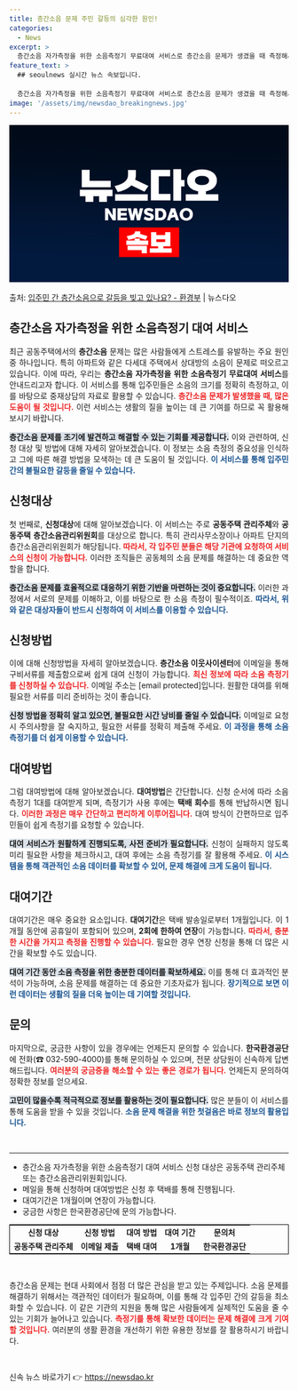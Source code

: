 ```yaml
---
title: 층간소음 문제 주민 갈등의 심각한 원인!
categories:
  - News
excerpt: >
  층간소음 자가측정을 위한 소음측정기 무료대여 서비스로 층간소음 문제가 생겼을 때 측정해서 중재상담의 자료로 …
feature_text: >
  ## seoulnews 실시간 뉴스 속보입니다.

  층간소음 자가측정을 위한 소음측정기 무료대여 서비스로 층간소음 문제가 생겼을 때 측정해서 중재상담의 자료로 …
image: '/assets/img/newsdao_breakingnews.jpg'
---
```


![뉴스다오 속보](/assets/img/newsdao_breakingnews.jpg)

<p>출처: <a href="https://newsdao.kr/2586" rel="dofollow">입주민 간 층간소음으로 갈등을 빚고 있나요? - 환경부</a> | 뉴스다오</p>

<h2 data-ke-size="size26">층간소음 자가측정을 위한 소음측정기 대여 서비스</h2>

<p data-ke-size="size16" style="text-align: justify;">최근 공동주택에서의 <b>층간소음</b> 문제는 많은 사람들에게 스트레스를 유발하는 주요 원인 중 하나입니다. 특히 아파트와 같은 다세대 주택에서 상대방의 소음이 문제로 떠오르고 있습니다. 이에 따라, 우리는 <b>층간소음 자가측정을 위한 소음측정기 무료대여 서비스</b>를 안내드리고자 합니다. 이 서비스를 통해 입주민들은 소음의 크기를 정확히 측정하고, 이를 바탕으로 중재상담의 자료로 활용할 수 있습니다. <b><span style="color: #ee2323;">층간소음 문제가 발생했을 때, 많은 도움이 될 것입니다.</span></b> 이런 서비스는 생활의 질을 높이는 데 큰 기여를 하므로 꼭 활용해 보시기 바랍니다.</p>

<p data-ke-size="size16" style="text-align: justify;"><b><span style="background-color: #21538527;">층간소음 문제를 조기에 발견하고 해결할 수 있는 기회를 제공합니다.</span></b> 이와 관련하여, 신청 대상 및 방법에 대해 자세히 알아보겠습니다. 이 정보는 소음 측정의 중요성을 인식하고 그에 따른 해결 방법을 모색하는 데 큰 도움이 될 것입니다. <b><span style="color: #1a5490;">이 서비스를 통해 입주민 간의 불필요한 갈등을 줄일 수 있습니다.</span></b></p>

<h2 data-ke-size="size26">신청대상</h2>

<p data-ke-size="size16" style="text-align: justify;">첫 번째로, <b>신청대상</b>에 대해 알아보겠습니다. 이 서비스는 주로 <b>공동주택 관리주체</b>와 <b>공동주택 층간소음관리위원회</b>를 대상으로 합니다. 특히 관리사무소장이나 아파트 단지의 층간소음관리위원회가 해당됩니다. <b><span style="color: #ee2323;">따라서, 각 입주민 분들은 해당 기관에 요청하여 서비스의 신청이 가능합니다.</span></b> 이러한 조직들은 공동체의 소음 문제를 해결하는 데 중요한 역할을 합니다.</p>

<p data-ke-size="size16" style="text-align: justify;"><b><span style="background-color: #21538527;">층간소음 문제를 효율적으로 대응하기 위한 기반을 마련하는 것이 중요합니다.</span></b> 이러한 과정에서 서로의 문제를 이해하고, 이를 바탕으로 한 소음 측정이 필수적이죠. <b><span style="color: #1a5490;">따라서, 위와 같은 대상자들이 반드시 신청하여 이 서비스를 이용할 수 있습니다.</span></b></p>

<h2 data-ke-size="size26">신청방법</h2>

<p data-ke-size="size16" style="text-align: justify;">이에 대해 신청방법을 자세히 알아보겠습니다. <b>층간소음 이웃사이센터</b>에 이메일을 통해 구비서류를 제출함으로써 쉽게 대여 신청이 가능합니다. <b><span style="color: #ee2323;">최신 정보에 따라 소음 측정기를 신청하실 수 있습니다.</span></b> 이메일 주소는 [email protected]입니다. 원활한 대여를 위해 필요한 서류를 미리 준비하는 것이 좋습니다.</p>

<p data-ke-size="size16" style="text-align: justify;"><b><span style="background-color: #21538527;">신청 방법을 정확히 알고 있으면, 불필요한 시간 낭비를 줄일 수 있습니다.</span></b> 이메일로 요청 시 주의사항을 잘 숙지하고, 필요한 서류를 정확히 제출해 주세요. <b><span style="color: #1a5490;">이 과정을 통해 소음 측정기를 더 쉽게 이용할 수 있습니다.</span></b></p>

<h2 data-ke-size="size26">대여방법</h2>

<p data-ke-size="size16" style="text-align: justify;">그럼 대여방법에 대해 알아보겠습니다. <b>대여방법</b>은 간단합니다. 신청 순서에 따라 소음 측정기 1대를 대여받게 되며, 측정기가 사용 후에는 <b>택배 회수</b>를 통해 반납하시면 됩니다. <b><span style="color: #ee2323;">이러한 과정은 매우 간단하고 편리하게 이루어집니다.</span></b> 대여 방식이 간편하므로 입주민들이 쉽게 측정기를 요청할 수 있습니다.</p>

<p data-ke-size="size16" style="text-align: justify;"><b><span style="background-color: #21538527;">대여 서비스가 원활하게 진행되도록, 사전 준비가 필요합니다.</span></b> 신청이 실패하지 않도록 미리 필요한 사항을 체크하시고, 대여 후에는 소음 측정기를 잘 활용해 주세요. <b><span style="color: #1a5490;">이 시스템을 통해 객관적인 소음 데이터를 확보할 수 있어, 문제 해결에 크게 도움이 됩니다.</span></b></p>

<h2 data-ke-size="size26">대여기간</h2>

<p data-ke-size="size16" style="text-align: justify;">대여기간은 매우 중요한 요소입니다. <b>대여기간</b>은 택배 발송일로부터 1개월입니다. 이 1개월 동안에 공휴일이 포함되어 있으며, <b>2회에 한하여 연장</b>이 가능합니다. <b><span style="color: #ee2323;">따라서, 충분한 시간을 가지고 측정을 진행할 수 있습니다.</span></b> 필요한 경우 연장 신청을 통해 더 많은 시간을 확보할 수도 있습니다.</p>

<p data-ke-size="size16" style="text-align: justify;"><b><span style="background-color: #21538527;">대여 기간 동안 소음 측정을 위한 충분한 데이터를 확보하세요.</span></b> 이를 통해 더 효과적인 분석이 가능하며, 소음 문제를 해결하는 데 중요한 기초자료가 됩니다. <b><span style="color: #1a5490;">장기적으로 보면 이런 데이터는 생활의 질을 더욱 높이는 데 기여할 것입니다.</span></b></p>

<h2 data-ke-size="size26">문의</h2>

<p data-ke-size="size16" style="text-align: justify;">마지막으로, 궁금한 사항이 있을 경우에는 언제든지 문의할 수 있습니다. <b>한국환경공단</b>에 전화(☎ 032-590-4000)를 통해 문의하실 수 있으며, 전문 상담원이 신속하게 답변해드립니다. <b><span style="color: #ee2323;">여러분의 궁금증을 해소할 수 있는 좋은 경로가 됩니다.</span></b> 언제든지 문의하여 정확한 정보를 얻으세요.</p>

<p data-ke-size="size16" style="text-align: justify;"><b><span style="background-color: #21538527;">고민이 많을수록 적극적으로 정보를 활용하는 것이 필요합니다.</span></b> 많은 분들이 이 서비스를 통해 도움을 받을 수 있을 것입니다. <b><span style="color: #1a5490;">소음 문제 해결을 위한 첫걸음은 바로 정보의 활용입니다.</span></b></p>

<p data-ke-size="size16">&nbsp;</p>

<hr>

<ul>
    <li>층간소음 자가측정을 위한 소음측정기 대여 서비스 신청 대상은 공동주택 관리주체 또는 층간소음관리위원회입니다.</li>
    <li>메일을 통해 신청하며 대여방법은 신청 후 택배를 통해 진행됩니다.</li>
    <li>대여기간은 1개월이며 연장이 가능합니다.</li>
    <li>궁금한 사항은 한국환경공단에 문의 가능합나다.</li>
</ul>

<table style="border: 1px solid black; border-collapse: collapse;">
    <tr>
        <td style="text-align: center; height: 17px;"><b>신청 대상</b></td>
        <td style="text-align: center; height: 17px;"><b>신청 방법</b></td>
        <td style="text-align: center; height: 17px;"><b>대여 방법</b></td>
        <td style="text-align: center; height: 17px;"><b>대여 기간</b></td>
        <td style="text-align: center; height: 17px;"><b>문의처</b></td>
    </tr>
    <tr>
        <td style="text-align: center; height: 17px;"><b>공동주택 관리주체</b></td>
        <td style="text-align: center; height: 17px;"><b>이메일 제출</b></td>
        <td style="text-align: center; height: 17px;"><b>택배 대여</b></td>
        <td style="text-align: center; height: 17px;"><b>1개월</b></td>
        <td style="text-align: center; height: 17px;"><b>한국환경공단</b></td>
    </tr>
</table>

<p data-ke-size="size16">&nbsp;</p>

<p data-ke-size="size16" style="text-align: justify;">층간소음 문제는 현대 사회에서 점점 더 많은 관심을 받고 있는 주제입니다. 소음 문제를 해결하기 위해서는 객관적인 데이터가 필요하며, 이를 통해 각 입주민 간의 갈등을 최소화할 수 있습니다. 이 같은 기관의 지원을 통해 많은 사람들에게 실제적인 도움을 줄 수 있는 기회가 늘어나고 있습니다. <b><span style="color: #ee2323;">측정기를 통해 확보한 데이터는 문제 해결에 크게 기여할 것입니다.</span></b> 여러분의 생활 환경을 개선하기 위한 유용한 정보를 잘 활용하시기 바랍니다.</p>

<p data-ke-size="size16">&nbsp;</p> 

신속 뉴스 바로가기 👉 <a href="https://newsdao.kr" rel="dofollow">https://newsdao.kr</a>


